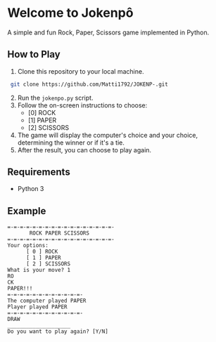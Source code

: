 # Welcome to Jokenpô

A simple and fun Rock, Paper, Scissors game implemented in Python.

## How to Play

1. Clone this repository to your local machine.
  ```bash
   git clone https://github.com/Matti1792/JOKENP-.git

  ```

2. Run the `jokenpo.py` script.
3. Follow the on-screen instructions to choose:
   - [0] ROCK
   - [1] PAPER
   - [2] SCISSORS
4. The game will display the computer's choice and your choice, determining the winner or if it's a tie.
5. After the result, you can choose to play again.

## Requirements

- Python 3

## Example

```plaintext
=-=-=-=-=-=-=-=-=-=-=-=-=-=-=-=-=-
       ROCK PAPER SCISSORS
=-=-=-=-=-=-=-=-=-=-=-=-=-=-=-=-=-
Your options:
      [ 0 ] ROCK
      [ 1 ] PAPER
      [ 2 ] SCISSORS
What is your move? 1
RO
CK
PAPER!!!
=-=-=-=-=-=-=-=-=-=-=-=-
The computer played PAPER
Player played PAPER
=-=-=-=-=-=-=-=-=-=-=-=-
DRAW
____________________
Do you want to play again? [Y/N]
